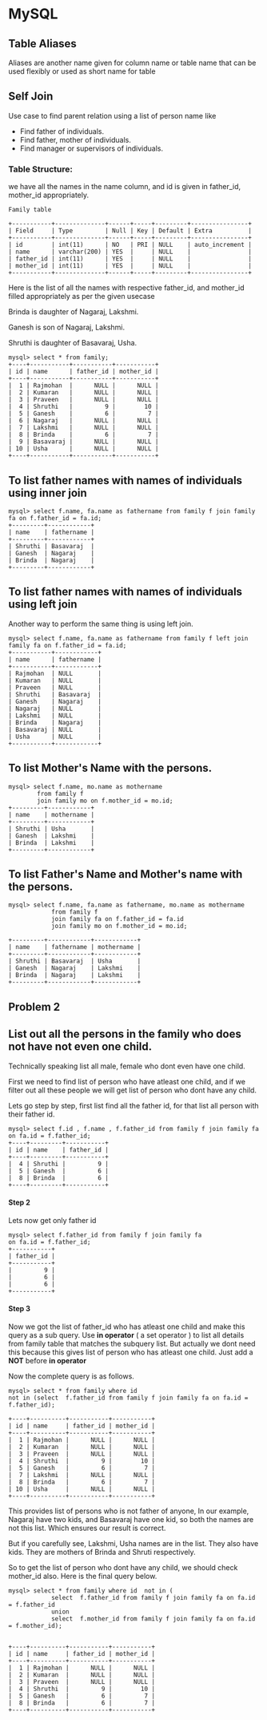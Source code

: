 # MySQL

## Table Aliases

Aliases are another name given for column name or table name that can be used flexibly or used as short name for table


## Self Join

Use case to find parent relation using a list of person name like

* Find father of individuals.
* Find father, mother of individuals.
* Find manager or supervisors of individuals.

### Table Structure:

we have all the names in the name column, and id is given in father_id, mother_id
appropriately.

```
Family table

+-----------+--------------+------+-----+---------+----------------+
| Field     | Type         | Null | Key | Default | Extra          |
+-----------+--------------+------+-----+---------+----------------+
| id        | int(11)      | NO   | PRI | NULL    | auto_increment |
| name      | varchar(200) | YES  |     | NULL    |                |
| father_id | int(11)      | YES  |     | NULL    |                |
| mother_id | int(11)      | YES  |     | NULL    |                |
+-----------+--------------+------+-----+---------+----------------+

```

Here is the list of all the names with respective father_id, and mother_id 
filled appropriately as per the given usecase

Brinda is daughter of Nagaraj, Lakshmi.

Ganesh is son of Nagaraj, Lakshmi.

Shruthi is daughter of Basavaraj, Usha.

```
mysql> select * from family;
+----+-----------+-----------+-----------+
| id | name      | father_id | mother_id |
+----+-----------+-----------+-----------+
|  1 | Rajmohan  |      NULL |      NULL |
|  2 | Kumaran   |      NULL |      NULL |
|  3 | Praveen   |      NULL |      NULL |
|  4 | Shruthi   |         9 |        10 |
|  5 | Ganesh    |         6 |         7 |
|  6 | Nagaraj   |      NULL |      NULL |
|  7 | Lakshmi   |      NULL |      NULL |
|  8 | Brinda    |         6 |         7 |
|  9 | Basavaraj |      NULL |      NULL |
| 10 | Usha      |      NULL |      NULL |
+----+-----------+-----------+-----------+
```

## To list father names with names of individuals using inner join

```
mysql> select f.name, fa.name as fathername from family f join family fa on f.father_id = fa.id;
+---------+------------+
| name    | fathername |
+---------+------------+
| Shruthi | Basavaraj  |
| Ganesh  | Nagaraj    |
| Brinda  | Nagaraj    |
+---------+------------+
```

## To list father names with names of individuals using left join

Another way to perform the same thing is using left join.

```
mysql> select f.name, fa.name as fathername from family f left join family fa on f.father_id = fa.id;
+-----------+------------+
| name      | fathername |
+-----------+------------+
| Rajmohan  | NULL       |
| Kumaran   | NULL       |
| Praveen   | NULL       |
| Shruthi   | Basavaraj  |
| Ganesh    | Nagaraj    |
| Nagaraj   | NULL       |
| Lakshmi   | NULL       |
| Brinda    | Nagaraj    |
| Basavaraj | NULL       |
| Usha      | NULL       |
+-----------+------------+

```

## To list Mother's Name with the persons.

```
mysql> select f.name, mo.name as mothername  
		from family f  
		join family mo on f.mother_id = mo.id;
+---------+------------+
| name    | mothername |
+---------+------------+
| Shruthi | Usha       |
| Ganesh  | Lakshmi    |
| Brinda  | Lakshmi    |
+---------+------------+

```

## To list Father's Name and Mother's name with the persons.

```
mysql> select f.name, fa.name as fathername, mo.name as mothername 
			from family f  
			join family fa on f.father_id = fa.id  
			join family mo on f.mother_id = mo.id;

+---------+------------+------------+
| name    | fathername | mothername |
+---------+------------+------------+
| Shruthi | Basavaraj  | Usha       |
| Ganesh  | Nagaraj    | Lakshmi    |
| Brinda  | Nagaraj    | Lakshmi    |
+---------+------------+------------+
```

## Problem 2 
## List out all the persons in the family who does not have not even one child.
Technically speaking list all male, female who dont even have one child.

First we need to find list of person who have atleast one child, and if we filter out all these people we will get list of person who dont have any child.

Lets go step by step, first list find all the father id, for that list all person with their father id.


```
mysql> select f.id , f.name , f.father_id from family f join family fa on fa.id = f.father_id;
+----+---------+-----------+
| id | name    | father_id |
+----+---------+-----------+
|  4 | Shruthi |         9 |
|  5 | Ganesh  |         6 |
|  8 | Brinda  |         6 |
+----+---------+-----------+
```

#### Step 2

Lets now get only father id 

```
mysql> select f.father_id from family f join family fa 
on fa.id = f.father_id;
+-----------+
| father_id |
+-----------+
|         9 |
|         6 |
|         6 |
+-----------+
```

#### Step 3

Now we got the list of father_id who has atleast one child and make this query as a sub query. Use **in operator** ( a set operator ) to list all details from family table that 
matches the subquery list. But actually we dont need this because this gives list of person who has atleast one child. Just add a **NOT** before **in operator** 

Now the complete query is as follows.  

```
mysql> select * from family where id 
not in (select  f.father_id from family f join family fa on fa.id = f.father_id);

+----+----------+-----------+-----------+
| id | name     | father_id | mother_id |
+----+----------+-----------+-----------+
|  1 | Rajmohan |      NULL |      NULL |
|  2 | Kumaran  |      NULL |      NULL |
|  3 | Praveen  |      NULL |      NULL |
|  4 | Shruthi  |         9 |        10 |
|  5 | Ganesh   |         6 |         7 |
|  7 | Lakshmi  |      NULL |      NULL |
|  8 | Brinda   |         6 |         7 |
| 10 | Usha     |      NULL |      NULL |
+----+----------+-----------+-----------+
```

This provides list of persons who is not father of anyone, In our example, Nagaraj have two kids, and Basavaraj have one kid, so both the names are not this list. Which ensures 
our result is correct.

But if you carefully see, Lakshmi, Usha names are in the list. They also have kids. They are mothers of Brinda and Shruti respectively. 

So to get the list of person who dont have any child, we should check mother_id also. Here is the final query below.

```
mysql> select * from family where id  not in (
			select  f.father_id from family f join family fa on fa.id = f.father_id 
			union 
			select  f.mother_id from family f join family fa on fa.id = f.mother_id);


+----+----------+-----------+-----------+
| id | name     | father_id | mother_id |
+----+----------+-----------+-----------+
|  1 | Rajmohan |      NULL |      NULL |
|  2 | Kumaran  |      NULL |      NULL |
|  3 | Praveen  |      NULL |      NULL |
|  4 | Shruthi  |         9 |        10 |
|  5 | Ganesh   |         6 |         7 |
|  8 | Brinda   |         6 |         7 |
+----+----------+-----------+-----------+

```
